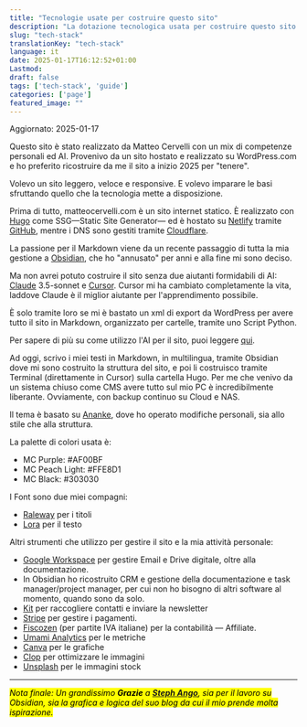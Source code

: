 ```yaml
---
title: "Tecnologie usate per costruire questo sito"
description: "La dotazione tecnologica usata per costruire questo sito con Hugo, Netlify, Cloudflare, GitHub e altro"
slug: "tech-stack"
translationKey: "tech-stack"
language: it
date: 2025-01-17T16:12:52+01:00
Lastmod: 
draft: false
tags: ['tech-stack', 'guide']
categories: ['page']
featured_image: ""
---
```

Aggiornato: 2025-01-17

Questo sito è stato realizzato da Matteo Cervelli con un mix di competenze personali ed AI. Provenivo da un sito hostato e realizzato su WordPress.com e ho preferito ricostruire da me il sito a inizio 2025 per "tenere". 

Volevo un sito leggero, veloce e responsive. E volevo imparare le basi sfruttando quello che la tecnologia mette a disposizione. 

Prima di tutto, matteocervelli.com è un sito internet statico. È realizzato con [Hugo](https://gohugo.io) come SSG—Static Site Generator— ed è hostato su [Netlify](https://www.netlify.com) tramite [GitHub](https://github.com), mentre i DNS sono gestiti tramite [Cloudflare](https://www.cloudflare.com).

La passione per il Markdown viene da un recente passaggio di tutta la mia gestione a [Obsidian](https://obsidian.md), che ho "annusato" per anni e alla fine mi sono deciso.

Ma non avrei potuto costruire il sito senza due aiutanti formidabili di AI: [Claude](https://claude.ai) 3.5-sonnet e [Cursor](https://cursor.sh). Cursor mi ha cambiato completamente la vita, laddove Claude è il miglior aiutante per l'apprendimento possibile.

È solo tramite loro se mi è bastato un xml di export da WordPress per avere tutto il sito in Markdown, organizzato per cartelle, tramite uno Script Python.

Per sapere di più su come utilizzo l'AI per il sito, puoi leggere [qui](https://matteocervelli.com/it/ai).

Ad oggi, scrivo i miei testi in Markdown, in multilingua, tramite Obsidian dove mi sono costruito la struttura del sito, e poi li costruisco tramite Terminal (direttamente in Cursor) sulla cartella Hugo. Per me che venivo da un sistema chiuso come CMS avere tutto sul mio PC è incredibilmente liberante. Ovviamente, con backup continuo su Cloud e NAS.

Il tema è basato su [Ananke](https://github.com/theNewDynamic/gohugo-theme-ananke), dove ho operato modifiche personali, sia allo stile che alla struttura. 

La palette di colori usata è:
- MC Purple: #AF00BF
- MC Peach Light: #FFE8D1
- MC Black: #303030

I Font sono due miei compagni:
- [Raleway](https://fonts.google.com/specimen/Raleway) per i titoli
- [Lora](https://fonts.google.com/specimen/Lora) per il testo

Altri strumenti che utilizzo per gestire il sito e la mia attività personale:
- [Google Workspace](https://workspace.google.com) per gestire Email e Drive digitale, oltre alla documentazione.
- In Obsidian ho ricostruito CRM e gestione della documentazione e task manager/project manager, per cui non ho bisogno di altri software al momento, quando sono da solo.
- [Kit](https://kit.co) per raccogliere contatti e inviare la newsletter
- [Stripe](https://stripe.com) per gestire i pagamenti.
- [Fiscozen](https://cervelli.link/fiscozen) (per partite IVA italiane) per la contabilità — Affiliate.
- [Umami Analytics](https://umami.is) per le metriche
- [Canva](https://www.canva.com) per le grafiche
- [Clop](https://www.clop.ai) per ottimizzare le immagini
- [Unsplash](https://unsplash.com) per le immagini stock


---

<mark>*Nota finale: Un grandissimo **Grazie** a <b>[Steph Ango](https://stephango.com/)</b>, sia per il lavoro su Obsidian, sia la grafica e logica del suo blog da cui il mio prende molta ispirazione.*</mark>